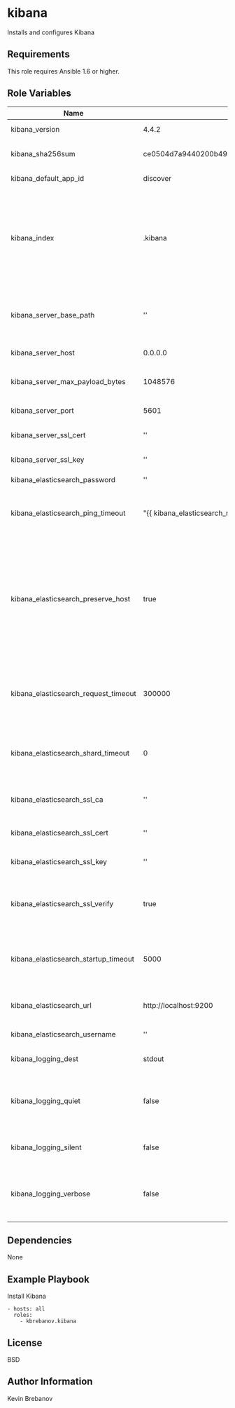 kibana
======

Installs and configures Kibana

Requirements
------------

This role requires Ansible 1.6 or higher.

Role Variables
--------------

| Name                                 | Default                                                          | Description                                                                                                                                                                                                                  |
|--------------------------------------|------------------------------------------------------------------|------------------------------------------------------------------------------------------------------------------------------------------------------------------------------------------------------------------------------|
| kibana_version                       | 4.4.2                                                            | Version of Kibana to install                                                                                                                                                                                                 |
| kibana_sha256sum                     | ce0504d7a9440200b49851a64e010ddf8a8ed7b881135f6121d594ba1c0d6cfd | SHA 256 checksum of archive                                                                                                                                                                                                  |
| kibana_default_app_id                | discover                                                         | The default application to load.                                                                                                                                                                                             |
| kibana_index                         | .kibana                                                          | Kibana uses an index in Elasticsearch to store saved searches, visualizations and dashboards. Kibana creates a new index if the index doesn’t already exist.                                                                 |
| kibana_server_base_path              | ''                                                               | Specify a path to mount Kibana at if you are running behind a proxy. This setting cannot end in a slash.                                                                                                                     |
| kibana_server_host                   | 0.0.0.0                                                          | Kibana backend server address                                                                                                                                                                                                |
| kibana_server_max_payload_bytes      | 1048576                                                          | The maximum payload size in bytes for incoming server requests.                                                                                                                                                              |
| kibana_server_port                   | 5601                                                             | Kibana backend server port                                                                                                                                                                                                   |
| kibana_server_ssl_cert               | ''                                                               | Path to the PEM-format SSL certificate file                                                                                                                                                                                  |
| kibana_server_ssl_key                | ''                                                               | Path to the PEM-format SSL key file                                                                                                                                                                                          |
| kibana_elasticsearch_password        | ''                                                               | Elasticsearch basic auth password                                                                                                                                                                                            |
| kibana_elasticsearch_ping_timeout    | "{{ kibana_elasticsearch_request_timeout }}"                     | Time in milliseconds to wait for Elasticsearch to respond to pings                                                                                                                                                           |
| kibana_elasticsearch_preserve_host   | true                                                             | When this setting’s value is true Kibana uses the hostname specified in the kibana_server_host setting. When the value of this setting is false, Kibana uses the hostname of the host that connects to this Kibana instance. |
| kibana_elasticsearch_request_timeout | 300000                                                           | Time in milliseconds to wait for responses from the back end or Elasticsearch. This must be a positive integer.                                                                                                              |
| kibana_elasticsearch_shard_timeout   | 0                                                                | Time in milliseconds for Elasticsearch to wait for responses from shards. Set to 0 to disable                                                                                                                                |
| kibana_elasticsearch_ssl_ca          | ''                                                               | Path to the PEM-format SSL client certificate authority file                                                                                                                                                                 |
| kibana_elasticsearch_ssl_cert        | ''                                                               | Path to the PEM-format SSL client certificate file                                                                                                                                                                           |
| kibana_elasticsearch_ssl_key         | ''                                                               | Path to the PEM-format SSL client key file                                                                                                                                                                                   |
| kibana_elasticsearch_ssl_verify      | true                                                             | To disregard the validity of SSL certificates, change this setting’s value to false.                                                                                                                                         |
| kibana_elasticsearch_startup_timeout | 5000                                                             | Time in milliseconds to wait for Elasticsearch at Kibana startup before retrying                                                                                                                                             |
| kibana_elasticsearch_url             | http://localhost:9200                                            | The URL of the Elasticsearch instance to use for all your queries.                                                                                                                                                           |
| kibana_elasticsearch_username        | ''                                                               | Elasticsearch basic auth username                                                                                                                                                                                            |
| kibana_logging_dest                  | stdout                                                           | Specify a file where Kibana stores log output.                                                                                                                                                                               |
| kibana_logging_quiet                 | false                                                            | Set the value of this setting to true to suppress all logging output other than error messages.                                                                                                                              |
| kibana_logging_silent                | false                                                            | Set the value of this setting to true to suppress all logging output.                                                                                                                                                        |
| kibana_logging_verbose               | false                                                            | Set the value of this setting to true to log all events, including system usage information and all requests.                                                                                                                |

Dependencies
------------

None

Example Playbook
----------------

Install Kibana
```
- hosts: all
  roles:
    - kbrebanov.kibana
```

License
-------

BSD

Author Information
------------------

Kevin Brebanov
